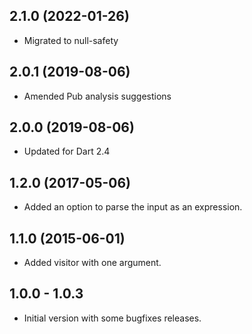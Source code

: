 ## 2.1.0 (2022-01-26)
- Migrated to null-safety

## 2.0.1 (2019-08-06)
- Amended Pub analysis suggestions
## 2.0.0 (2019-08-06)
- Updated for Dart 2.4

## 1.2.0 (2017-05-06)

- Added an option to parse the input as an expression.

## 1.1.0 (2015-06-01)

- Added visitor with one argument.

## 1.0.0 - 1.0.3

- Initial version with some bugfixes releases.
